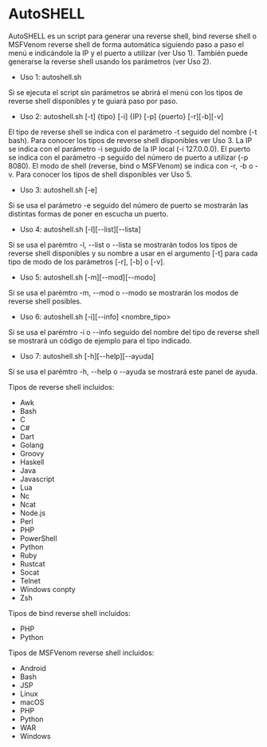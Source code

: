 # AutoSHELL

AutoSHELL es un script para generar una reverse shell, bind reverse shell o MSFVenom reverse shell de forma automática siguiendo paso a paso el menú e indicándole la IP y el puerto a utilizar (ver Uso 1).
También puede generarse la reverse shell usando los parámetros (ver Uso 2).

- Uso 1: autoshell.sh
 
 Si se ejecuta el script sin parámetros se abrirá el menú con los tipos de reverse shell disponibles y te guiará paso por paso.

- Uso 2: autoshell.sh [-t] {tipo} [-i] {IP} [-p] {puerto} [-r][-b][-v]
 
 El tipo de reverse shell se indica con el parámetro -t seguido del nombre (-t bash). Para conocer los tipos de reverse shell disponibles ver Uso 3.
	La IP se indica con el parámetro -i seguido de la IP local (-i 127.0.0.0).
	El puerto se indica con el parámetro -p seguido del número de puerto a utilizar (-p 8080).
	El modo de shell (reverse, bind o MSFVenom) se indica con -r, -b o -v. Para conocer los tipos de shell disponibles ver Uso 5.

- Uso 3: autoshell.sh [-e] <puerto>
	
 Si se usa el parámetro -e seguido del número de puerto se mostrarán las distintas formas de poner en escucha un puerto.

- Uso 4: autoshell.sh [-l][--list][--lista]
	
 Si se usa el parémtro -l, --list o --lista se mostrarán todos los tipos de reverse shell disponibles y su nombre a usar en el argumento [-t] para cada tipo de modo de los parámetros [-r], [-b] o [-v].

 - Uso 5: autoshell.sh [-m][--mod][--modo]
	
 Si se usa el parémtro -m, --mod o --modo se mostrarán los modos de reverse shell posibles.

- Uso 6: autoshell.sh [-i][--info] <nombre_tipo>
	
 Si se usa el parémtro -i o --info seguido del nombre del tipo de reverse shell se mostrará un código de ejemplo para el tipo indicado.

- Uso 7: autoshell.sh [-h][--help][--ayuda]
	
 Si se usa el parémtro -h, --help o --ayuda se mostrará este panel de ayuda.


 

Tipos de reverse shell incluidos:

- Awk
- Bash
- C
- C#
- Dart
- Golang
- Groovy
- Haskell
- Java
- Javascript
- Lua
- Nc
- Ncat
- Node.js
- Perl
- PHP
- PowerShell
- Python
- Ruby
- Rustcat
- Socat 
- Telnet
- Windows conpty
- Zsh


 Tipos de bind reverse shell incluidos:
 
- PHP
- Python

 
 Tipos de MSFVenom reverse shell incluidos:
 
- Android
- Bash
- JSP
- Linux
- macOS
- PHP
- Python
- WAR
- Windows

